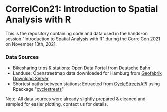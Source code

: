 # CorrelCon21: Introduction to Spatial Analysis with R

This is the repository containing code and data used in the hands-on session "Introduction to Spatial Analysis with R" during the CorrelCon 2021 on November 13th, 2021.

### Data Sources
- Bikesharing [trips](https://data.deutschebahn.com/dataset/data-call-a-bike/resource/b51f1366-15a1-4176-bbc0-74c2722faf9c.html) & [stations](https://data.deutschebahn.com/dataset/data-call-a-bike/resource/4007a81d-bb3d-46ed-9929-e3744d714aae.html): Open Data Portal from Deutsche Bahn
- Landuse: Openstreetmap data downloaded for Hamburg from [Geofabrik Download Server](https://download.geofabrik.de/europe/germany/hamburg.html)
- Shortest paths between stations: Extracted from [CycleStreetsAPI](https://www.cyclestreets.net/api/) using Rpackage "[cyclestreets](https://cran.r-project.org/web/packages/cyclestreets/index.html)"

Note: All data sources were already slightly prepared & cleaned and sampled for easier plotting, contact us for details. 
